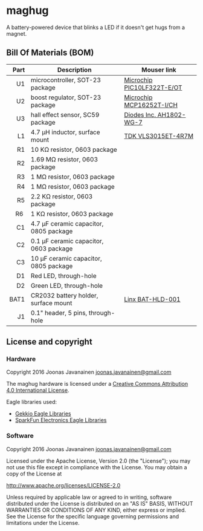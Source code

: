 # maghug

A battery-powered device that blinks a LED if it doesn't get hugs from a magnet.

## Bill Of Materials (BOM)

| Part  | Description                             | Mouser link                                                                                                |
| ----: | --------------------------------------- | ---------------------------------------------------------------------------------------------------------- |
| U1    | microcontroller, SOT-23 package         | [Microchip PIC10LF322T-E/OT](http://www.mouser.com/search/ProductDetail.aspx?r=579%2dPIC10LF322T%2dE%2fOT) |
| U2    | boost regulator, SOT-23 package         | [Microchip MCP16252T-I/CH](http://www.mouser.com/search/ProductDetail.aspx?r=579%2dMCP16252T%2dI%2fCH)     |
| U3    | hall effect sensor, SC59 package        | [Diodes Inc. AH1802-WG-7](http://www.mouser.com/search/ProductDetail.aspx?r=621%2dAH1802%2dWG%2d7)         |
| L1    | 4.7 µH inductor, surface mount          | [TDK VLS3015ET-4R7M](http://www.mouser.com/search/ProductDetail.aspx?r=810%2dVLS3015ET%2d4R7M)             |
| R1    | 10 KΩ resistor, 0603 package            |                                                                                                            |
| R2    | 1.69 MΩ resistor, 0603 package          |                                                                                                            |
| R3    | 1 MΩ resistor, 0603 package             |                                                                                                            |
| R4    | 1 MΩ resistor, 0603 package             |                                                                                                            |
| R5    | 2.2 KΩ resistor, 0603 package           |                                                                                                            |
| R6    | 1 KΩ resistor, 0603 package             |                                                                                                            |
| C1    | 4.7 µF ceramic capacitor, 0805 package  |                                                                                                            |
| C2    | 0.1 µF ceramic capacitor, 0603 package  |                                                                                                            |
| C3    | 10 µF ceramic capacitor, 0805 package   |                                                                                                            |
| D1    | Red LED, through-hole                   |                                                                                                            |
| D2    | Green LED, through-hole                 |                                                                                                            |
| BAT1  | CR2032 battery holder, surface mount    | [Linx BAT-HLD-001](http://www.mouser.com/search/ProductDetail.aspx?r=712%2dBAT%2dHLD%2d001)                |
| J1    | 0.1" header, 5 pins, through-hole       |                                                                                                            |

## License and copyright

### Hardware

Copyright 2016 Joonas Javanainen joonas.javanainen@gmail.com

The maghug hardware is licensed under a
[Creative Commons Attribution 4.0 International License](http://creativecommons.org/licenses/by/4.0/).

Eagle libraries used:

* [Gekkio Eagle Libraries](https://github.com/Gekkio/gekkio-eagle-libraries)
* [SparkFun Electronics Eagle Libraries](https://github.com/sparkfun/SparkFun-Eagle-Libraries)

### Software

Copyright 2016 Joonas Javanainen joonas.javanainen@gmail.com

Licensed under the Apache License, Version 2.0 (the "License");
you may not use this file except in compliance with the License.
You may obtain a copy of the License at

http://www.apache.org/licenses/LICENSE-2.0

Unless required by applicable law or agreed to in writing, software
distributed under the License is distributed on an "AS IS" BASIS,
WITHOUT WARRANTIES OR CONDITIONS OF ANY KIND, either express or implied.
See the License for the specific language governing permissions and
limitations under the License.
